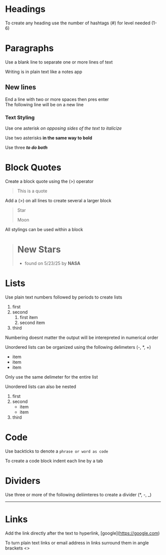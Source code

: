 # Headings

To create any heading use the number of hashtags (#) for level needed (1-6)

# Paragraphs

Use a blank line to separate one or more lines of text

Writing is in plain text like a notes app

## New lines

End a line with two or more spaces then pres enter  
The following line will be on a new line

### Text Styling

Use one asterisk *on opposing sides of the text to italicize*

Use two asterisks **in the same way to bold**

Use three ***to do both***

# Block Quotes

Create a block quote using the (>) operator

> This is a quote

Add a (>) on all lines to create several a larger block

> Star
> 
> Moon

All stylings can be used within a block

> # New Stars
> - found on 5/23/25 by **NASA**

# Lists

Use plain text numbers followed by periods to create lists

1. first
2. second
    1. first item
    2. second item
3. third

Numbering doesnt matter the output will be interepreted in numerical order

Unordered lists can be organized using the following delimeters (-, *, +)

+ item
+ item
+ item

Only use the same delimeter for the entire list

Unordered lists can also be nested

1. first
2. second
    - item
    - item
3. third

# Code

Use backticks to denote a `phrase or word as code`

To create a code block indent each line by a tab
    <html>
        <body>
        </body>
    </html>

# Dividers

Use three or more of the following deliimteres to create a divider (*, -, _)

*****

# Links

Add the link directly after the text to hyperlink, \[google](https://google.com)

To turn plain text links or email address in links surround them in angle brackets \<>
